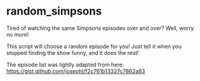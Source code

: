 # random_simpsons

Tired of watching the same Simpsons episodes over and over? Well, worry no more!

This script will choose a random episode for you! Just tell it when you stopped finding the show funny, and it does the rest!

The episode list was lightly adapted from here: https://gist.github.com/josephl/f2c761b13327c7862a83
